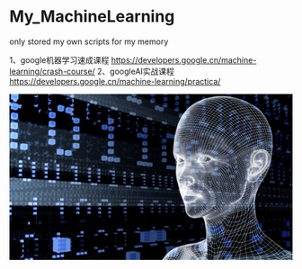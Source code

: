 # My_MachineLearning
only stored my own scripts for my memory

1、google机器学习速成课程
https://developers.google.cn/machine-learning/crash-course/
2、googleAI实战课程
https://developers.google.cn/machine-learning/practica/


![机器学习](https://github.com/Alan1022/My_MachineLearning/blob/master/image/ai01.png)

